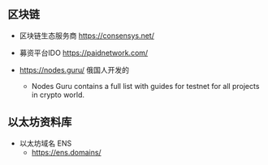 ## 区块链
- 区块链生态服务商 https://consensys.net/

- 募资平台IDO https://paidnetwork.com/

- https://nodes.guru/  俄国人开发的
    - Nodes Guru contains a full list with guides for testnet for all projects in crypto world.
## 以太坊资料库
- 以太坊域名 ENS    
    - https://ens.domains/
